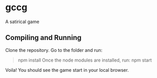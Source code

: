 # gccg
A satirical game

## Compiling and Running
Clone the repository.
Go to the folder and run:
  >  npm install
Once the node modules are installed, run:
> npm start

Voila! You should see the game start in your local browser.
